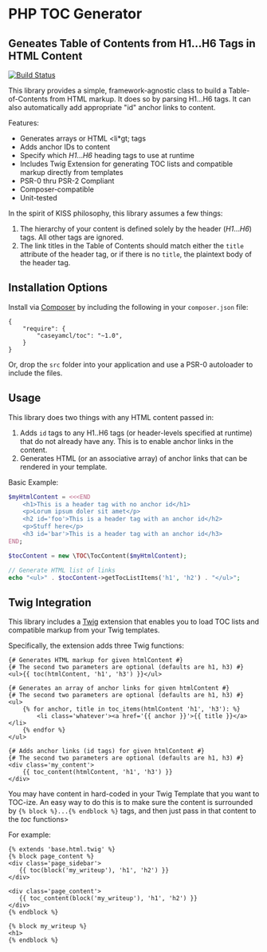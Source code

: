 PHP TOC Generator
=================

Geneates Table of Contents from H1...H6 Tags in HTML Content
------------------------------------------------------------

[![Build Status](https://travis-ci.org/caseyamcl/toc)](https://travis-ci.org/caseyamcl/toc.png)

This library provides a simple, framework-agnostic class to build
a Table-of-Contents from HTML markup.  It does so by parsing H1...H6
tags.  It can also automatically add appropriate "id" anchor links to content. 

Features:
* Generates arrays or HTML &lt;li*gt; tags
* Adds anchor IDs to content
* Specify which *H1*...*H6* heading tags to use at runtime
* Includes Twig Extension for generating TOC lists and compatible markup directly from templates
* PSR-0 thru PSR-2 Compliant
* Composer-compatible
* Unit-tested

In the spirit of KISS philosophy, this library assumes a few things:

1. The hierarchy of your content is defined solely by the header (*H1*...*H6*) tags.  All other tags
   are ignored.
2. The link titles in the Table of Contents should match either the `title` attribute of the header tag,
   or if there is no `title`, the plaintext body of the header tag.

Installation Options
--------------------
Install via [Composer](http://getcomposer.org/) by including the following in your `composer.json` file: 
 
    {
        "require": {
            "caseyamcl/toc": "~1.0",
        }
    }

Or, drop the `src` folder into your application and use a PSR-0 autoloader to include the files.


Usage
-----
This library does two things with any HTML content passed in:

1. Adds `id` tags to any H1..H6 tags (or header-levels specified at runtime) that do
   not already have any.  This is to enable anchor links in the content.
2. Generates HTML (or an associative array) of anchor links that can be rendered in your
   template.

Basic Example:

```php
$myHtmlContent = <<<END
    <h1>This is a header tag with no anchor id</h1>
    <p>Lorum ipsum doler sit amet</p>
    <h2 id='foo'>This is a header tag with an anchor id</h2>
    <p>Stuff here</p>
    <h3 id='bar'>This is a header tag with an anchor id</h3>
END;

$tocContent = new \TOC\TocContent($myHtmlContent);

// Generate HTML list of links
echo "<ul>" . $tocContent->getTocListItems('h1', 'h2') . "</ul>";

```

Twig Integration
----------------
This library includes a [Twig](http://twig.sensiolabs.org) extension that enables you to load
TOC lists and compatible markup from your Twig templates.

Specifically, the extension adds three Twig functions:

```twig
{# Generates HTML markup for given htmlContent #}
{# The second two parameters are optional (defaults are h1, h3) #}
<ul>{{ toc(htmlContent, 'h1', 'h3') }}</ul>

{# Generates an array of anchor links for given htmlContent #}
{# The second two parameters are optional (defaults are h1, h3) #}
<ul>
    {% for anchor, title in toc_items(htmlContent 'h1', 'h3'): %}
        <li class='whatever'><a href='{{ anchor }}'>{{ title }}</a></li>
    {% endfor %}
</ul>

{# Adds anchor links (id tags) for given htmlContent #}
{# The second two parameters are optional (defaults are h1, h3) #}
<div class='my_content'>
    {{ toc_content(htmlContent, 'h1', 'h3') }}
</div>
```

You may have content in hard-coded in your Twig Template that you want to TOC-ize.  An
easy way to do this is to make sure the content is surrounded by `{% block %}...{% endblock %}`
tags, and then just pass in that content to the *toc* functions>

For example:

```twig
{% extends 'base.html.twig' %}
{% block page_content %}
<div class='page_sidebar'>
   {{ toc(block('my_writeup'), 'h1', 'h2') }}
</div>

<div class='page_content'>
   {{ toc_content(block('my_writeup'), 'h1', 'h2') }}
</div>
{% endblock %}

{% block my_writeup %}
<h1>
{% endblock %}
```
